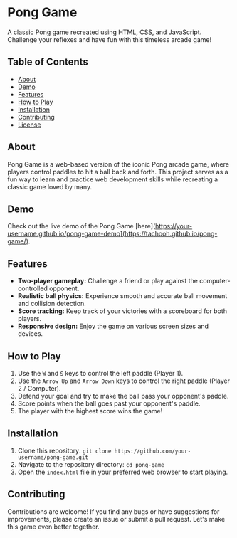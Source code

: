 # Pong Game

A classic Pong game recreated using HTML, CSS, and JavaScript. Challenge your reflexes and have fun with this timeless arcade game!

## Table of Contents

- [About](#about)
- [Demo](#demo)
- [Features](#features)
- [How to Play](#how-to-play)
- [Installation](#installation)
- [Contributing](#contributing)
- [License](#license)

## About

Pong Game is a web-based version of the iconic Pong arcade game, where players control paddles to hit a ball back and forth. This project serves as a fun way to learn and practice web development skills while recreating a classic game loved by many.

## Demo

Check out the live demo of the Pong Game [here](https://your-username.github.io/pong-game-demo](https://tachooh.github.io/pong-game/).

## Features

- **Two-player gameplay:** Challenge a friend or play against the computer-controlled opponent.
- **Realistic ball physics:** Experience smooth and accurate ball movement and collision detection.
- **Score tracking:** Keep track of your victories with a scoreboard for both players.
- **Responsive design:** Enjoy the game on various screen sizes and devices.

## How to Play

1. Use the `W` and `S` keys to control the left paddle (Player 1).
2. Use the `Arrow Up` and `Arrow Down` keys to control the right paddle (Player 2 / Computer).
3. Defend your goal and try to make the ball pass your opponent's paddle.
4. Score points when the ball goes past your opponent's paddle.
5. The player with the highest score wins the game!

## Installation

1. Clone this repository: `git clone https://github.com/your-username/pong-game.git`
2. Navigate to the repository directory: `cd pong-game`
3. Open the `index.html` file in your preferred web browser to start playing.

## Contributing

Contributions are welcome! If you find any bugs or have suggestions for improvements, please create an issue or submit a pull request. Let's make this game even better together.
